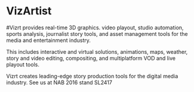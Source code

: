 # VizArtist
#Vizrt provides real-time 3D graphics.
    video playout, studio automation, sports analysis, 
journalist story tools, and asset management tools for the media and entertainment industry. 

This includes interactive and virtual solutions, animations, maps, weather, story and video editing, 
compositing, and multiplatform VOD and live playout tools.

Vizrt creates leading-edge story production tools for the digital media industry. See us at NAB 2016 stand SL2417
